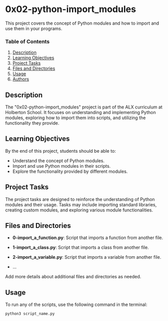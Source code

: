# 0x02-python-import_modules

This project covers the concept of Python modules and how to import and use them in your programs.

### Table of Contents

1. [Description](#description)
2. [Learning Objectives](#learning-objectives)
3. [Project Tasks](#project-tasks)
4. [Files and Directories](#files-and-directories)
5. [Usage](#usage)
6. [Authors](#authors)

## Description

The "0x02-python-import_modules" project is part of the ALX curriculum at Holberton School. It focuses on understanding and implementing Python modules, exploring how to import them into scripts, and utilizing the functionality they provide.

## Learning Objectives

By the end of this project, students should be able to:

- Understand the concept of Python modules.
- Import and use Python modules in their scripts.
- Explore the functionality provided by different modules.

## Project Tasks

The project tasks are designed to reinforce the understanding of Python modules and their usage. Tasks may include importing standard libraries, creating custom modules, and exploring various module functionalities.

## Files and Directories

- **0-import_a_function.py**: Script that imports a function from another file.

- **1-import_a_class.py**: Script that imports a class from another file.

- **2-import_a_variable.py**: Script that imports a variable from another file.

- ...

Add more details about additional files and directories as needed.

## Usage

To run any of the scripts, use the following command in the terminal:

```bash
python3 script_name.py


